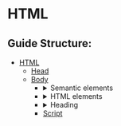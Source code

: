 # HTML

## Guide Structure:

* [HTML](#html)
   * [Head](head.md)
   * [Body](Body.md)
      *  <details>
            <summary>Semantic elements</summary>
            <ul>
               <li><a href="Body.md#navigation">nav</a> </li>
               <li><a href="Body.md#header">header</a></li>
               <li><a href="Body.md#form">form</a></li>
               <li><a href="Body.md#footer">footer</a></li>
               <li><a href="Body.md#main">main</a></li>
            </ul>
         </details>
      *  <details>
            <summary>HTML elements</summary>
            <ul>
               <li><a href="Body.md#a">a</a></li>
               <li><a href="Body.md#br">br</a></li>
               <li><a href="Body.md#button">button</a></li>
               <li><a href="Body.md#div">div</a></li>
               <li><a href="Body.md#hr">hr</a></li>
               <li><a href="Body.md#img">img</a></li>
               <li><a href="Body.md#input">input</a></li>
               <li><a href="Body.md#label">label</a></li>
               <li><a href="Body.md#p">p</a></li>
               <li><a href="Body.md#table">table</a></li>
               <li><a href="Body.md#ul">ul</a> or <a href="#ol">ol</a></li>
               <li><a href="Body.md#video">video</a></li>
            </ul>
         </details>
      *  <details>
            <summary>Heading</summary>
            <ul>
               <li><a href="Body.md#h1">h1</a> </li>
               <li><a href="Body.md#h2">h2</a></li>
               <li><a href="Body.md#h3">h3</a></li>
               <li><a href="Body.md#h4">h4</a></li>
               <li><a href="Body.md#h5">h5</a></li>
            </ul>
         </details>
      * [Script](#script)
